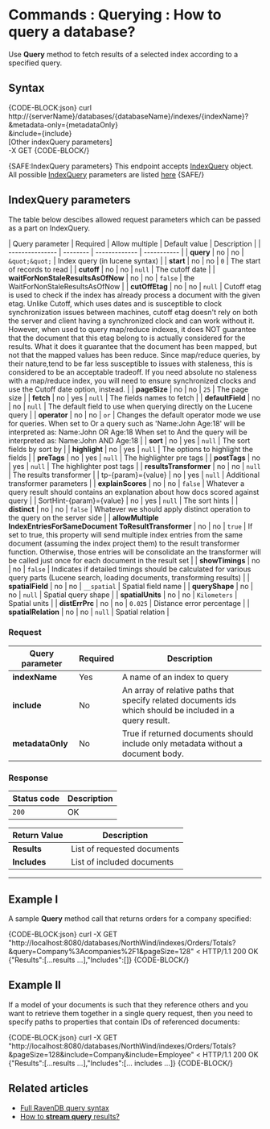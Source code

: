 # Commands : Querying : How to query a database?

Use **Query** method to fetch results of a selected index according to a specified query.

## Syntax

{CODE-BLOCK:json}
curl \
	http://{serverName}/databases/{databaseName}/indexes/{indexName}? \
		&metadata-only={metadataOnly} \
		&include={include} \
		[Other indexQuery parameters] \
	-X GET
{CODE-BLOCK/}

{SAFE:IndexQuery parameters}
This endpoint accepts [IndexQuery](../../../../glossary/index-query) object. All possible [IndexQuery](../../../../glossary/index-query) parameters are listed [here](../../../client-api/commands/querying/how-to-query-a-database#indexquery-parameters)
{SAFE/}

## IndexQuery parameters

The table below descibes allowed request parameters which can be passed as a part on IndexQuery.

| Query parameter | Required | Allow multiple | Default value | Description |
| --------------- | -------- | ------------- | ----------- |
| **query** | no | no | `&quot;&quot;` | Index query (in lucene syntax) |
| **start** | no | no | `0` | The start of records to read |
| **cutoff** | no | no | `null` | The cutoff date |
| **waitForNonStaleResultsAsOfNow** | no | no | `false` | the WaitForNonStaleResultsAsOfNow |
| **cutOffEtag** | no | no | `null` | Cutoff etag is used to check if the index has already process a document with the given etag. Unlike Cutoff, which uses dates and is susceptible to clock synchronization issues between machines, cutoff etag doesn't rely on both the server and client having a synchronized clock and can work without it. However, when used to query map/reduce indexes, it does NOT guarantee that the document that this etag belong to is actually considered for the results. What it does it guarantee that the document has been mapped, but not that the mapped values has been reduce. Since map/reduce queries, by their nature,tend to be far less susceptible to issues with staleness, this is considered to be an acceptable tradeoff. If you need absolute no staleness with a map/reduce index, you will need to ensure synchronized clocks and use the Cutoff date option, instead. |
| **pageSize** | no | no | `25` | The page size |
| **fetch** | no | yes | `null` | The fields names to fetch |
| **defaultField** | no | no | `null` | The default field to use when querying directly on the Lucene query |
| **operator** | no | no | `or` | Changes the default operator mode we use for queries. When set to Or a query such as 'Name:John Age:18' will be interpreted as: Name:John OR Age:18 When set to And the query will be interpreted as: Name:John AND Age:18 |
| **sort** | no | yes | `null` | The sort fields by sort by |
| **highlight** | no | yes | `null` | The options to highlight the fields |
| **preTags** | no | yes | `null` | The highlighter pre tags |
| **postTags** | no | yes | `null` | The highlighter post tags |
| **resultsTransformer** | no | no | `null` |  The results transformer |
| tp-{param}={value} | no | yes | `null` | Additional transformer parameters |
| **explainScores** | no | no | `false` | Whatever a query result should contains an explanation about how docs scored against query |
| SortHint-{param}={value} | no | yes | `null` | The sort hints |
| **distinct** | no | no | `false` | Whatever we should apply distinct operation to the query on the server side |
| **allowMultiple IndexEntriesForSameDocument ToResultTransformer** | no | no | `true` | If set to true, this property will send multiple index entries from the same document (assuming the index project them) to the result transformer function. Otherwise, those entries will be consolidate an the transformer will be called just once for each document in the result set |
| **showTimings** | no | no | `false` | Indicates if detailed timings should be calculated for various query parts (Lucene search, loading documents, transforming results) |
| **spatialField** | no | no | `__spatial` | Spatial field name |
| **queryShape** | no | no | `null` | Spatial query shape |
| **spatialUnits** | no | no | `Kilometers` | Spatial units |
| **distErrPrc** | no | no | `0.025` | Distance error percentage |
| **spatialRelation** | no | no | `null` | Spatial relation |

### Request

| Query parameter | Required | Description  |
| ------------- | -- | ---- |
| **indexName** | Yes | A name of an index to query |
| **include** | No | An array of relative paths that specify related documents ids which should be included in a query result. |
| **metadataOnly** | No | True if returned documents should include only metadata without a document body. |

### Response

| Status code | Description |
| ----------- | - |
| `200` | OK |

| Return Value | Description |
| ------------- | ------------- |
| **Results** | List of requested documents |
| **Includes** | List of included documents |

<hr />

## Example I

A sample **Query** method call that returns orders for a company specified:

{CODE-BLOCK:json}
curl -X GET "http://localhost:8080/databases/NorthWind/indexes/Orders/Totals?&query=Company%3Acompanies%2F1&pageSize=128" 
< HTTP/1.1 200 OK
{"Results":[...results ...],"Includes":[]}
{CODE-BLOCK/}

## Example II

If a model of your documents is such that they reference others and you want to retrieve them together in a single query request, then you need to specify paths to properties that contain IDs of referenced documents:

{CODE-BLOCK:json}
curl -X GET "http://localhost:8080/databases/NorthWind/indexes/Orders/Totals?&pageSize=128&include=Company&include=Employee" 
< HTTP/1.1 200 OK
{"Results":[...results ...],"Includes":[... includes ...]}
{CODE-BLOCK/}

## Related articles

- [Full RavenDB query syntax](../../../indexes/querying/full-query-syntax) 
- [How to **stream query** results?](../../../client-api/commands/querying/how-to-stream-query-results)